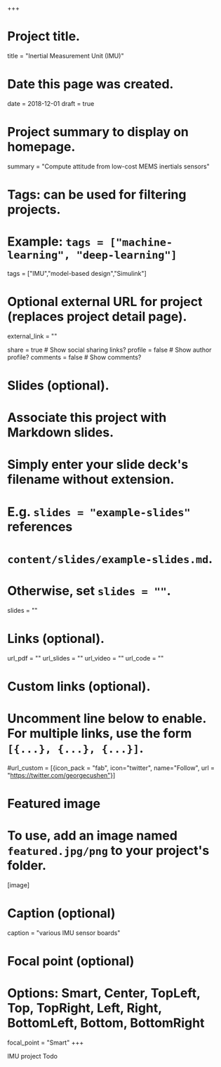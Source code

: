 +++
# Project title.
title = "Inertial Measurement Unit (IMU)"

# Date this page was created.
date = 2018-12-01
draft = true

# Project summary to display on homepage.
summary = "Compute attitude from low-cost MEMS inertials sensors"

# Tags: can be used for filtering projects.
# Example: `tags = ["machine-learning", "deep-learning"]`
tags = ["IMU","model-based design","Simulink"]

# Optional external URL for project (replaces project detail page).
external_link = ""

share = true  # Show social sharing links?
profile = false  # Show author profile?
comments = false  # Show comments?

# Slides (optional).
#   Associate this project with Markdown slides.
#   Simply enter your slide deck's filename without extension.
#   E.g. `slides = "example-slides"` references 
#   `content/slides/example-slides.md`.
#   Otherwise, set `slides = ""`.
slides = ""

# Links (optional).
url_pdf = ""
url_slides = ""
url_video = ""
url_code = ""

# Custom links (optional).
#   Uncomment line below to enable. For multiple links, use the form `[{...}, {...}, {...}]`.
#url_custom = [{icon_pack = "fab", icon="twitter", name="Follow", url = "https://twitter.com/georgecushen"}]

# Featured image
# To use, add an image named `featured.jpg/png` to your project's folder. 
[image]
  # Caption (optional)
  caption = "various IMU sensor boards"
  
  # Focal point (optional)
  # Options: Smart, Center, TopLeft, Top, TopRight, Left, Right, BottomLeft, Bottom, BottomRight
  focal_point = "Smart"
+++

IMU project Todo

<!-- test code -->
